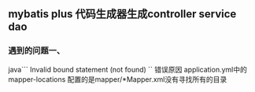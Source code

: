 ## mybatis plus 代码生成器生成controller service dao
### 遇到的问题一、
java```
Invalid bound statement (not found)
``
错误原因 application.yml中的mapper-locations 配置的是mapper/*Mapper.xml没有寻找所有的目录
